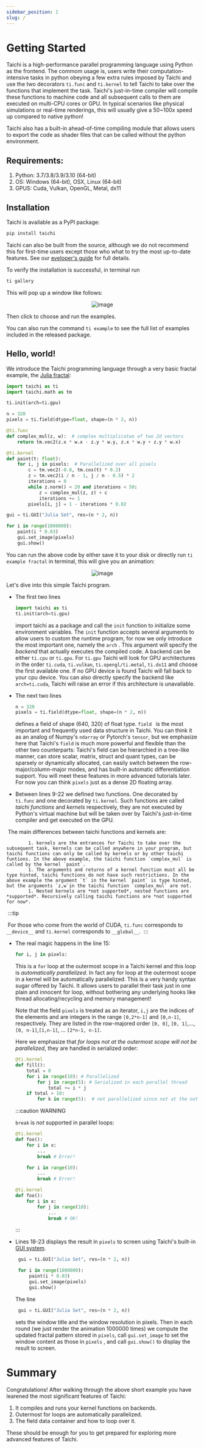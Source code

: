 ```yaml
---
sidebar_position: 1
slug: /
---
```



# Getting Started

Taichi is a high-performance parallel programming language using Python as the frontend. The commom usage is, users write their computation-intensive tasks in python obeying a few extra rules imposed by Taichi and use the two decorators `ti.func` and `ti.kernel` to tell Taichi to take over the functions that implement the task. Taichi's just-in-time compiler will compile these functions to machine code and all subsequent calls to them are executed on multi-CPU cores or GPU. In typical scenarios like physical simulations or real-time renderings, this will usually give a 50~100x speed up compared to native python!

Taichi also has a built-in ahead-of-time compiling module that allows users to export the code as shader files that can be called without the python environment.

## Requirements:

1. Python: 3.7/3.8/3.9/3.10 (64-bit)
2. OS: Windows (64-bit), OSX, Linux (64-bit)
3. GPUS: Cuda, Vulkan, OpenGL, Metal, dx11

## Installation

Taichi is available as a PyPI package:

```bash
pip install taichi
```
Taichi can also be built from the source, although we do not recommend this for first-time users except those who what to try the most up-to-date features. See our [eveloper's guide](../contribution/dev_install.md) for full details.

To verify the installation is successful, in terminal run

```bash
ti gallery
```

This will pop up a window like follows:

<center>

![image](https://github.com/taichi-dev/taichi_assets/blob/master/static/imgs/ti_gallery.png?raw=true)

</center>

Then click to choose and run the examples.

You can also run the command `ti example` to see the full list of examples included in the released package.

## Hello, world!

We introduce the Taichi programming language through a very basic fractal example, the [Julia fractal](https://en.wikipedia.org/wiki/Julia_set):

```python title=fractal.py
import taichi as ti
import taichi.math as tm

ti.init(arch=ti.gpu)

n = 320
pixels = ti.field(dtype=float, shape=(n * 2, n))

@ti.func
def complex_mul(z, w):  # complex multiplicatwo of two 2d vectors
    return tm.vec2(z.x * w.x - z.y * w.y, z.x * w.y + z.y * w.x)

@ti.kernel
def paint(t: float):
    for i, j in pixels:  # Parallelized over all pixels
        c = tm.vec2(-0.8, tm.cos(t) * 0.2)
        z = tm.vec2(i / n - 1, j / n - 0.5) * 2
        iterations = 0
        while z.norm() < 20 and iterations < 50:
            z = complex_mul(z, z) + c 
            iterations += 1
        pixels[i, j] = 1 - iterations * 0.02

gui = ti.GUI("Julia Set", res=(n * 2, n))

for i in range(1000000):
    paint(i * 0.03)
    gui.set_image(pixels)
    gui.show()
```

You can run the above code by either save it to your disk or directly run `ti example fractal` in terminal, this will give you an animation:

<center>

![image](https://raw.githubusercontent.com/taichi-dev/public_files/master/taichi/fractal.gif)

</center>

Let's dive into this simple Taichi program.

+ The first two lines

  ```python
  import taichi as ti
  ti.init(arch=ti.gpu)
  ```

  import taichi as a package and call the  `init` function to initialize some environment variables. The `init` function accepts several arguments to allow users to custom the runtime program, for now we only introduce the most important one, namely the `arch` . This argument will specify the *backend* that actually executes the compiled code. A backend can be either `ti.cpu` or  `ti.gpu`. For `ti.gpu` Taichi will look for GPU architectures in the order `ti.cuda`, `ti.vulkan`, `ti.opengl/ti.metal`, `ti.dx11` and choose the first available one. If no GPU device is found Taichi will fall back to your cpu device. You can also directly specify the backend like `arch=ti.cuda`, Taichi will raise an error if this architecture is unavailable.

+ The next two lines

  ```python
  n = 320
  pixels = ti.field(dtype=float, shape=(n * 2, n))
  ```

  defines a field of shape (640, 320) of float type. `field `  is the most important and frequently used data structure in Taichi. You can think it as an analog of Numpy's `ndarray`  or Pytorch's `tensor`, but we emphasize here that Taichi's `field` is much more powerful and flexible than the other two counterparts: Taichi's field can be hierarchied in a tree-like manner, can store scalar, matrix, struct and quant types, can be sparsely or dynamically allocated, can easily switch between the row-major/column-major modes, and has built-in automatic differentiation support. You will meet these features in more advanced tutorials later. For now you can think `pixels` just as a dense 2D floating array.

+ Between lines 9-22 we defined two functions. One decorated by `ti.func` and one decorated by `ti.kernel`. Such functions are called *taichi functions* and *kernels* respectively, they are not executed by Python's virtual machine but will be taken over by Taichi's just-in-time compiler and get executed on the GPU.

​       The main differences between taichi functions and kernels are:

            1. kernels are the entrances for Taichi to take over the subsequent task, kernels can be called anywhere in your program, but taichi functions can only be called by kernels or by other taichi funtions. In the above example, the taichi function `complex_mul` is called by the kernel `paint`.
            1. The arguments and returns of a kernel function must all be type hinted, taichi functions do not have such restrictions. In the above example the argument `t` in the kernel `paint` is type hinted, but the arguments `z,w`in the taichi function `complex_mul` are not.
            1. Nested kernels are *not supported*, nested functions are *supported*. Recursively calling taichi functions are *not supported for now*.

​        :::tip

​        For those who come from the world of CUDA, `ti.func` corresponds to `__device__` and `ti.kernel`            corresponds to `__global__`.
​         :::

+ The real magic happens in the line 15:

  ```python
  for i, j in pixels:
  ```

  This is a `for` loop at the outermost scope in a Taichi kernel and this loop is *automatically parallelized*. In fact any for loop at the outermost scope in a kernel will be automatically parallelized. This is a very handy syntax sugar offered by Taichi. It allows users to parallel their task just in one plain and innocent for loop, without bothering any underlying hooks like thread allocating/recycling and memory management!

  Note that the field `pixels` is treated as an iterator, `i,j` are the indices of the elements and are integers in the range `[0,2*n-1]` and `[0,n-1]`, respectively. They are listed in the row-majored order `[0, 0]`, `[0, 1]`,...,  `[0, n-1]`,`[1,n-1]`, ... `[2*n-1, n-1]`.

  Here we emphasize that *for loops not at the outermost scope will not be parallelized*, they are handled in serialized order:

    ```python {3,7,14-15}
    @ti.kernel
    def fill():
        total = 0
        for i in range(10): # Parallelized
            for j in range(5): # Serialized in each parallel thread
                total += i * j
        if total > 10:
            for k in range(5):  # not parallelized since not at the outermost scope
    ```

    :::caution WARNING

    `break` is *not* supported in parallel loops:

    ```python
    @ti.kernel
    def foo():
        for i in x:
            ...
            break # Error!

        for i in range(10):
            ...
            break # Error!

    @ti.kernel
    def foo():
        for i in x:
            for j in range(10):
                ...
                break # OK!
    ```
    :::

+ Lines 18-23 displays the result in `pixels` to screen using Taichi's built-in [GUI system](../visualization/gui_system.md).

   ```python
    gui = ti.GUI("Julia Set", res=(n * 2, n))

    for i in range(1000000):
        paint(i * 0.03)
        gui.set_image(pixels)
        gui.show()
    ```

    The line

    ```python
     gui = ti.GUI("Julia Set", res=(n * 2, n))
    ```

    sets the window title and the window resolution in pixels. Then in each round (we just render the animation 1000000 times) we compute the updated fractal pattern stored in `pixels`, call `gui.set_image` to set the window content as those in `pixels` , and call `gui.show()` to display the result to screen.



# Summary

Congratulations! After walking through the above short example you have learened the most significant features of Taichi:

1. It compiles and runs your kernel functions on backends.
2. Outermost for loops are automatically parallelized.
3. The field data container and how to loop over it.

These should be enough for you to get prepared for exploring more advanced features of Taichi.